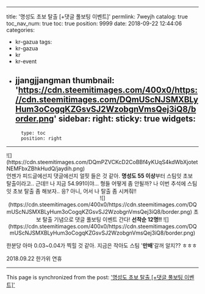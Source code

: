 
---
title: '명성도 초보 탈출 [+댓글 풀보팅 이벤트]'
permlink: 7weyjh
catalog: true
toc_nav_num: true
toc: true
position: 9999
date: 2018-09-22 12:44:06
categories:
- kr-gazua
tags:
- kr-gazua
- kr
- kr-event
- jjangjjangman
thumbnail: 'https://cdn.steemitimages.com/400x0/https://cdn.steemitimages.com/DQmUScNJSMXBLyHum3oCogqKZGsvSJ2WzobgnVmsQej3iQ8/border.png'
sidebar:
    right:
        sticky: true
widgets:
    -
        type: toc
        position: right
---


<div class=text-justify>
<div class=pull-left>
![](https://cdn.steemitimages.com/DQmPZVCKcD2CoBBf4yKUqS4kdWbXjotetNEMFbxZBhkHudQ/jaydih.png)
</div>
언젠가 피드글에선지 댓글에선지 얼핏 들은 것 같아. <b>명성도 55 이상</b>부터 스팀잇 초보 탈출이라고.. 근데!! 나 지금 54.991이야... 형들 어떻게 좀 안될까? 나 이번 추석에 스팀잇 초보 탈출 좀 해보자.. 응? 아니, 어서 나 탈출 좀 시켜줘!!
</div>


<center>![](https://cdn.steemitimages.com/400x0/https://cdn.steemitimages.com/DQmUScNJSMXBLyHum3oCogqKZGsvSJ2WzobgnVmsQej3iQ8/border.png) 
초보 탈출 기념으로 댓글 풀보팅 이벤트 간다!
<b>선착순 12명!!</b>
![](https://cdn.steemitimages.com/400x0/https://cdn.steemitimages.com/DQmUScNJSMXBLyHum3oCogqKZGsvSJ2WzobgnVmsQej3iQ8/border.png) </center>

한분당 아마 0.03~0.04가 찍힐 것 같아. 지금은 작아도 스팀 '<b>만배</b>'갈꺼 알지?? ㅎㅎㅎ

2018.09.22 한가위 연휴

- - -

This page is synchronized from the post: ['명성도 초보 탈출 [+댓글 풀보팅 이벤트]'](https://steemit.com/@jaydih/7weyjh)
